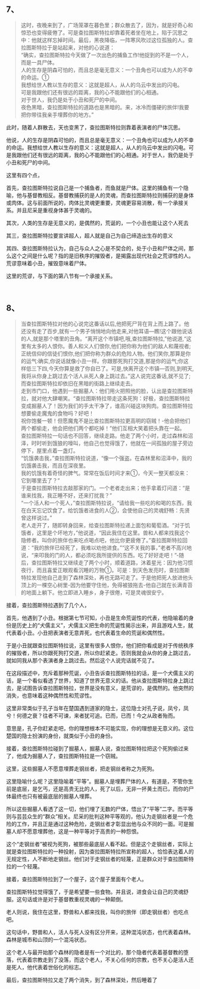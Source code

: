 <h2>7、</h2><blockquote data-pid="21rIbkHp">这时，夜晚来到了，广场笼罩在暮色里；群众散去了，因为，就是好奇心和惊恐也变得疲倦了。可是查拉图斯特拉却靠着死者坐在地上，陷于沉思之中：他就这样忘掉时间。最后，黑夜降临，一阵寒风吹过这位孤独的人。查拉图斯特拉于是站起来，对他的心说道：<br>“确实，查拉图斯特拉今天做了一次出色的捕鱼工作!他捉到的不是一个人，而是一具尸体。<br>人的生存是阴森可怕的，而且总是毫无意义：一个丑角也可以成为人的不幸的命运。①<br>我想给世人教以生存的意义：这就是超人，从人的乌云中发出的闪电。<br>可是我跟他们还有很远的距离，我的心不能跟他们的心相通。<br>对于世人，我仍是处于小丑和死尸的中间。<br>夜色黑暗，查拉图斯特拉的道路也是黑暗的。来，冰冷而僵硬的旅伴!我要把你带往我亲手埋葬你的地方。”</blockquote><p data-pid="JxwPjodA">此时，随着人群散去，天也变黑了，查拉图斯特拉则靠着表演者的尸体沉思。</p><p data-pid="naOl-i_e">他说，人的生存是阴森可怕的，而且总是毫无意义：一个丑角也可以成为人的不幸的命运。我想给世人教以生存的意义：这就是超人，从人的乌云中发出的闪电。可是我跟他们还有很远的距离，我的心不能跟他们的心相通。对于世人，我仍是处于小丑和死尸的中间。</p><p data-pid="DjSUTsb3">这里有四个点，</p><p data-pid="GcsquON0">首先，查拉图斯特拉说自己是一个捕鱼者，而鱼就是尸体。这里的捕鱼有一个隐喻，他与基督教相反。基督教捕获的是人的灵魂，而查拉图斯特拉则捕获的是身体或肉体。这与前面所说的，肉体比灵魂更重要，灵魂更容易消散，有一个承接关系。并且尼采是重视身体甚于灵魂的。</p><p data-pid="12rAbajo">其次，人类的生存是无意义的，是偶然的，荒诞的，一个小丑也能让这个人死去</p><p data-pid="p8o_2Rc7">其三，查拉图斯特拉要宣讲超人，超人就是自己为自己缔造出生存的意义</p><p data-pid="UKsi-1_r">其四、查拉图斯特拉认为，自己与众人之心是不契合的，处于小丑和尸体之间，那么这个之间是什么呢？指的是旧秩序的摧毁者，是揭露出现代社会之荒谬性的人。荒谬意味着小丑，摧毁意味着尸体。</p><p data-pid="Ix1vlW5X">这里的荒谬，与下面的第八节有一个承接关系。</p><p><br></p><h2>8、</h2><blockquote data-pid="9zFf8rn8">当查拉图斯特拉对他的心说完这番话以后,他把死尸背在背上而上路了。他还没有走了百步,就有一个男子悄悄地向他走来,对他耳语—瞧!这个跟他说话的人,就是那个塔里的丑角。“离开这个市镇吧,哦,查拉图斯特拉,”他说道,“这里有太多的人恨你。善人和义人们恨你,他们把你称为他们的敌人和蔑视者;正统信仰的信徒们恨你,他们把你称为群众的危险人物。他们笑你,那算是你的运气:确实,你说话就像小丑一样。你跟那死狗打交道,那是你的运气;你这样低三下四,今天你算是救了你自已了。可是,快离开这个市镇—否则,到明天,我将从你身上跳过去个活人从死人身上跳过去。”这人说完这番话,就不见了;而查拉图斯特拉却依旧在黑暗的街路上继续走去。<br>走到市门口，他遇到一些掘墓人：他们用火把照他的脸，认出是查拉图斯特拉，就对他大肆嘲笑。“查拉图斯特拉带走这条死狗：好极，查拉图斯特拉变成掘墓人了！因为我们的手太干净了，谁高兴碰这块狗肉。查拉图斯特拉想要偷走魔鬼的食物吗？好吧！<br>祝你饱餐一顿！但愿魔鬼不是比查拉图斯特拉更高明的窃贼！-他会把他们两个都偷走，他会把他们两个都吃掉！”他们互相大笑着把头靠在一起。<br>查拉图斯特拉一句话也不回答，继续走路。他走了两个小时，走过森林和沼泽，时时听到饿狼的嚎叫，他自己也觉得饿了，他就在一间孤独的屋子旁边停下，屋里点着一盏灯。<br>“饥饿袭击我，”查拉图斯特拉说道，“像一个强盗。在森林里和沼泽中，我的饥饿袭击我，而且在深夜里。<br>我的饥饿有着奇怪的脾气。常常在饭后时间才来①，今天一整天都没来：它到哪里去了？”<br>于是查拉图斯特拉去敲那家的门。一个老者走出来；他手拿着灯问道：“是谁来找我，我正睡不好，还来打扰我？”<br>“一个活人和一个死人，”查拉图斯特拉说，“请给我一些吃的和喝的东西，我在白天忘记饮食了。给饥饿者进食的人②，会使他自己的灵魂舒畅：先贤曾这样说过。”<br>老人走开了，随即转身回来，给查拉图斯特拉递上面包和葡萄酒。“对于饥饿者，这里是个坏地方，”他说道，“因此我住在这里。兽和人都来找我这个隐修者。叫你的旅伴也来吃点喝点吧，他比你更疲倦了。”查拉图斯特拉回道：“我的旅伴已经死了，我难以劝他进食。”“这不关我的事，”老者不高兴地说，“来叩我的门的人，都必须吃我所提供的东西。吃了好好走吧！”-随后，查拉图斯特拉又继续走了两个小时，顺着道路，沐着星光：因为他习惯夜行，而且喜爱正眼观看沉睡的万物①。可是：到天色发亮时，查拉图斯特拉发现他自己走到了森林深处，再也无路可走了。于是他把死人放进他头顶上的一棵空心树里-因为他要守住他，免得被狼拖去-他自己就在长满青苔的地面上躺下。他立即进入睡乡，身子很倦，可是灵魂很安宁。</blockquote><p data-pid="r1gvoNv1">接着，查拉图斯特拉遇到了几个人，</p><p data-pid="ajYJmxwW">首先，他遇到了小丑。根据第七节可知，小丑是生命荒诞性的代表，他隐喻着的身份是历史上的“犬儒主义”，犬儒主义把生命的荒诞性揭示出来，并且游戏人生，就代表着小丑。小丑把表演者无意弄死，也代表着生命的荒诞和偶然性。</p><p data-pid="6DwC9J3C">于是小丑就跟查拉图斯特拉说，这里有很多人恨你，他们把你看成是对于传统秩序的摧毁者，所以你跟死狗打交道，所以你赶紧走。否则我就会从你的身上跳过去，就如同我从那个表演者身上跳过去。然后这个人说完话就不见了。</p><p data-pid="zGrAfC_L">在这段描述中，充斥着那种荒诞，小丑告诉查拉图斯特拉的话，是一个犬儒主义的话，是一个看似看透了世界，知道了世界无意义的话。他从查拉图斯特拉身上跳过去，是试图告诉查拉图斯特拉，世界是没有意义，是荒谬的，是偶然的。他突然的消失，也意味着这种偶然性和荒谬性。</p><p data-pid="Ip5rsHwv">这里非常类似于孔子当年在楚国遇到道家的隐士，这位隐士对孔子说，凤兮，凤兮！何德之衰？往者不可谏，来者犹可追。已而，已而！今之从政者殆而。</p><p data-pid="6IstzkF6">意思是，孔子你赶紧走吧，你的理想根本不可能实现，你的理想是无意义的。这位楚国的隐士扮演的身份，就类似于小丑的身份。</p><p data-pid="WN-eh2ZC">接着，查拉图斯特拉碰到了掘墓人，掘墓人说，查拉图斯特拉把这个死狗偷过来了，他成为掘墓人了，查拉图斯特拉是一个窃贼。</p><p data-pid="81lhyvb-">这里，这些掘墓人不愿意埋葬走钢丝者，把走钢丝者称之为死狗。</p><p data-pid="Nel9q2wE">这里隐喻什么呢？这里隐喻着“平等”。掘墓人是埋葬尸体的人，有道是，不管你生前是底层，是乞丐，还是高贵无比的人，死了以后，无非一抔黄土而已，而你的尸体最终也只有被最底层的掘墓人埋葬。</p><p data-pid="2qHjBAew">所以这些掘墓人看透了这一切，他们埋了无数的尸体，悟出了“平等”二字。而平等则与芸芸众生的“群众”相关。尼采的批判这种平等观的，他认为走钢丝者是一个危险的工作，并且正是通过这种危险，走钢丝者才彰显出他与众不同的一面。可是掘墓人却不愿意埋葬他，这是一种平等对于高贵的一种怨恨。</p><p data-pid="e93VpsVk">这个“走钢丝者”被视为死狗，被那些最底层人看不起。但是这个走钢丝者，实际上就是查拉图斯特拉的一种投射，因为查拉图斯特拉所宣称的超人，恰恰表达着人的无规定性，人不断地走钢丝。他们对于走钢丝者的轻蔑，正是群众对于查拉图斯特拉的一个轻蔑。</p><p data-pid="BDPJEIbz">接着，查拉图斯特拉到了一个屋子，这个屋子里面有个老人。</p><p data-pid="bvFU20As">查拉图斯特拉觉得饿了，于是希望要一些食物。并且说，进食会让自己的灵魂舒服。这句话或许是对于基督教重视灵魂的一种颠倒。</p><p data-pid="6rOLJ0lS">老人则说，我住在这里，野兽和人都来找我，叫你的旅伴（即走钢丝者）也吃点吧。</p><p data-pid="AjNiwpdN">这句话中，野兽和人，活人与死人没有区分开来，这种混沌状态，也代表着森林。森林是城市和山顶的一个混沌状态。</p><p data-pid="47mCpEBq">这个老人与最开始那个森林的隐者是有一个对比的，那个隐者代表着基督教的堕落，代表着宗教走到了没落，而这个老人，不关心任何的宗教，也不关心是活人还是死人，他代表着世俗化的标志。</p><p data-pid="_Ev6kmdN">最后，查拉图斯特拉又走了两个消失，到了森林深处，然后睡着了</p><p></p><p></p><p></p>